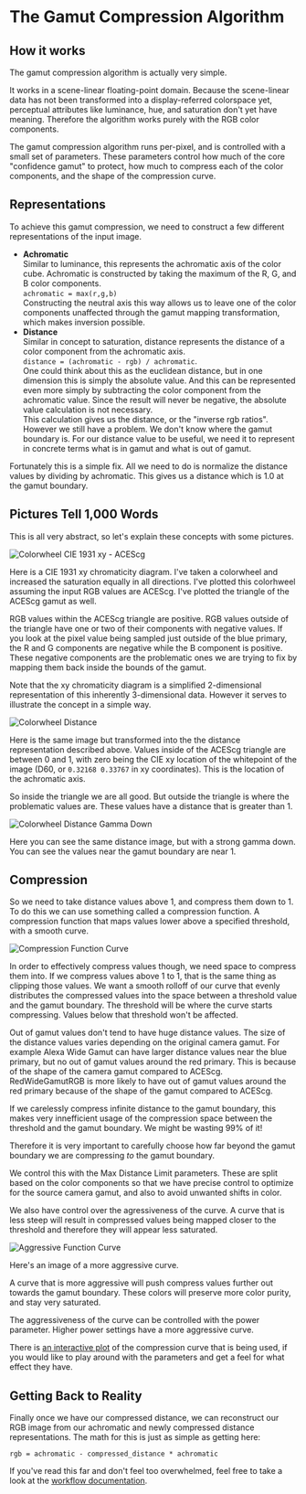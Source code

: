 # The Gamut Compression Algorithm

## How it works
The gamut compression algorithm is actually very simple. 

It works in a scene-linear floating-point domain. Because the scene-linear data has not been transformed into a display-referred colorspace yet, perceptual attributes like luminance, hue, and saturation don't yet have meaning. Therefore the algorithm works purely with the RGB color components.

The gamut compression algorithm runs per-pixel, and is controlled with a small set of parameters. These parameters control how much of the core "confidence gamut" to protect, how much to compress each of the color components, and the shape of the compression curve.

## Representations
To achieve this gamut compression, we need to construct a few different representations of the input image.
- **Achromatic**  
Similar to luminance, this represents the achromatic axis of the color cube. Achromatic is constructed by taking the maximum of the R, G, and B color components.  
`achromatic = max(r,g,b)`  
Constructing the neutral axis this way allows us to leave one of the color components unaffected through the gamut mapping transformation, which makes inversion possible.  
- **Distance**  
Similar in concept to saturation, distance represents the distance of a color component from the achromatic axis.  
`distance = (achromatic - rgb) / achromatic`.  
One could think about this as the euclidean distance, but in one dimension this is simply the absolute value. And this can be represented even more simply by subtracting the color component from the achromatic value. Since the result will never be negative, the absolute value calculation is not necessary.  
This calculation gives us the distance, or the "inverse rgb ratios". However we still have a problem. We don't know where the gamut boundary is. For our distance value to be useful, we need it to represent in concrete terms what is in gamut and what is out of gamut.  

Fortunately this is a simple fix. All we need to do is normalize the distance values by dividing by achromatic. This gives us a distance which is 1.0 at the gamut boundary.

## Pictures Tell 1,000 Words
This is all very abstract, so let's explain these concepts with some pictures. 

![Colorwheel CIE 1931 xy - ACEScg](/images/screenshots/colorwheel_acescg_1931_xy.png)

Here is a CIE 1931 xy chromaticity diagram. I've taken a colorwheel and increased the saturation equally in all directions. I've plotted this colorhweel assuming the input RGB values are ACEScg. I've plotted the triangle of the ACEScg gamut as well.

RGB values within the ACEScg triangle are positive. RGB values outside of the triangle have one or two of their components with negative values. If you look at the pixel value being sampled just outside of the blue primary, the R and G components are negative while the B component is positive. These negative components are the problematic ones we are trying to fix by mapping them back inside the bounds of the gamut.

Note that the xy chromaticity diagram is a simplified 2-dimensional representation of this inherently 3-dimensional data. However it serves to illustrate the concept in a simple way.

![Colorwheel Distance](/images/screenshots/colorwheel_acescg_distance_1931_xy.png)

Here is the same image but transformed into the the distance representation described above. Values inside of the ACEScg triangle are between 0 and 1, with zero being the CIE xy location of the whitepoint of the image (D60, or `0.32168 0.33767` in xy coordinates). This is the location of the achromatic axis.

So inside the triangle we are all good. But outside the triangle is where the problematic values are. These values have a distance that is greater than 1.

![Colorwheel Distance Gamma Down](images/screenshots/colorwheel_acescg_distance_gamma_down_1931_xy.png)

Here you can see the same distance image, but with a strong gamma down. You can see the values near the gamut boundary are near 1.

## Compression
So we need to take distance values above 1, and compress them down to 1. To do this we can use something called a compression function. A compression function that maps values lower above a specified threshold, with a smooth curve.

![Compression Function Curve](images/screenshots/compression_function.png)

In order to effectively compress values though, we need space to compress them into. If we compress values above 1 to 1, that is the same thing as clipping those values. We want a smooth rolloff of our curve that evenly distributes the compressed values into the space between a threshold value and the gamut boundary. The threshold will be where the curve starts compressing. Values below that threshold won't be affected.

Out of gamut values don't tend to have huge distance values. The size of the distance values varies depending on the original camera gamut. For example Alexa Wide Gamut can have larger distance values near the blue primary, but no out of gamut values around the red primary. This is because of the shape of the camera gamut compared to ACEScg. RedWideGamutRGB is more likely to have out of gamut values around the red primary because of the shape of the gamut compared to ACEScg.

If we carelessly compress infinite distance to the gamut boundary, this makes very innefficient usage of the compression space between the threshold and the gamut boundary. We might be wasting 99% of it!

Therefore it is very important to carefully choose how far beyond the gamut boundary we are compressing _to_ the gamut boundary.

We control this with the Max Distance Limit parameters. These are split based on the color components so that we have precise control to optimize for the source camera gamut, and also to avoid unwanted shifts in color.

We also have control over the agressiveness of the curve. A curve that is less steep will result in compressed values being mapped closer to the threshold and therefore they will appear less saturated. 

![Aggressive Function Curve](/images/screenshots/compression_function_aggressive.png)

Here's an image of a more aggressive curve.

A curve that is more aggressive will push compress values further out towards the gamut boundary. These colors will preserve more color purity, and stay very saturated.

The aggressiveness of the curve can be controlled with the power parameter. Higher power settings have a more aggressive curve.

There is [an interactive plot](https://www.desmos.com/calculator/54aytu7hek) of the compression curve that is being used, if you would like to play around with the parameters and get a feel for what effect they have.

## Getting Back to Reality
Finally once we have our compressed distance, we can reconstruct our RGB image from our achromatic and newly compressed distance representations. The math for this is just as simple as getting here:

`rgb = achromatic - compressed_distance * achromatic`


If you've read this far and don't feel too overwhelmed, feel free to take a look at the [workflow documentation](/docs/gamut-compress-documentation.md).